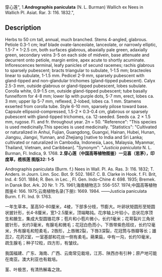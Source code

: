 穿心莲",
1.**Andrographis paniculata** (N. L. Burman) Wallich ex Nees in Wallich Pl. Asiat. Rar. 3: 116. 1832.",

## Description
Herbs to 50 cm tall, annual, much branched. Stems 4-angled, glabrous. Petiole 0.3-1 cm; leaf blade ovate-lanceolate, lanceolate, or narrowly elliptic, 1.5-7 × 1-2.5 cm, both surfaces glabrous, abaxially pale green, adaxially green, secondary veins 3-5 on each side of midvein, base attenuate and decurrent onto petiole, margin entire, apex acute to shortly acuminate. Inflorescences terminal, leafy panicles of secund racemes; rachis glabrous to sparsely pubescent; bracts triangular to subulate, 1-1.5 mm; bracteoles linear to subulate, 1-1.5 mm. Pedicel 2-9 mm, sparsely pubescent with gland-tipped and non-glandular trichomes (gland-tipped pubescent). Calyx 2.5-3 mm, outside glabrous or gland-tipped pubescent, lobes subulate. Corolla white, 0.9-1.5 cm, outside gland-tipped pubescent; tube basally funnelform for 4-8 mm; lower lip with purple dots, 5-7 mm, erect, lobes ca. 3 mm; upper lip 5-7 mm, reflexed, 2-lobed, lobes ca. 1 mm. Stamens exserted from corolla tube. Style 6-10 mm, sparsely pilose toward base. Capsule ellipsoid-compressed, 1.5-2 × 0.3-0.4 cm, glabrous or sparsely pubescent with gland-tipped trichomes, ca. 12-seeded. Seeds ca. 2 × 1.5 mm, rugose. Fl. and fr. throughout year. 2*n* = 50.
  "Reference": "This species is used medicinally.This species is used medicinally.
  "Statistics": "Cultivated or naturalized in Anhui, Fujian, Guangdong, Guangxi, Hainan, Hubei, Hunan, Jiangsu, Jiangxi, Yunnan, and Zhejiang [native to India and Sri Lanka; cultivated or naturalized in Cambodia, Indonesia, Laos, Malaysia, Myanmar, Thailand, Vietnam, and Caribbean].
  "Synonym": "*Justicia paniculata* N. L. Burman, Fl. Indica, 9. 1768.
**2.穿心莲（中国高等植物图鉴）一见喜（思茅），印度草，榄核莲 图版32: 1-5**

Andrographis paniculata (Burm. f.) Nees in Wall. Pl. As. Ras. 3: 116. 1832; T. Anders. in Journ. Linn. Soc. Bot. 9: 502. 1867. C. B. Clarke in Hook. f. Fl. Brit, Ind. 4: 501. 1884; R. Ben. in Lec. , Fl. Gen. Indo-Chine 4: 698. 1935; Bremek. in Dansk Bot. Ark. 20 Nr. 1: 75. 1961;海南植物志3: 556-557. 1974;中国高等植物图鉴4: 166. 1975;云南植物名录(下册): 1669. 1984. ——Justicia paniculata Burm. f. Fl. Ind. 9: 1763.

一年生草本。茎高50-80厘米，4棱，下部多分枝，节膨大。叶卵状矩圆形至矩圆状披针形，长4-8厘米，宽1-2.5厘米，顶端略钝。花序轴上叶较小，总状花序顶生和腋生，集成大型圆锥花序；苞片和小苞片微小，长约1毫米；花萼裂片三角状披针形，长约3毫米，有腺毛和微毛；花冠白色而小，下唇带紫色班纹，长约12毫米，外有腺毛和短柔毛，2唇形，上唇微2裂，下唇3深裂，花冠筒与唇瓣等长；雄蕊2，花药2室，一室基部和花丝一侧有柔毛。蒴果扁，中有一沟，长约10毫米，疏生腺毛；种子12粒，四方形，有皱纹。

我国福建、广东、海南、广西、云南常见栽培，江苏、陕西亦有引种；原产地可能在南亚。澳大利亚也有栽培。

茎、叶极苦，有清热解毒之效。
